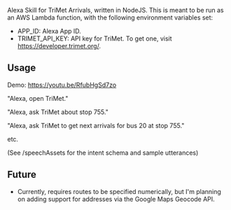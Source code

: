 Alexa Skill for TriMet Arrivals, written in NodeJS. This is meant to be run as an AWS Lambda function, with the following environment variables set:

* APP_ID: Alexa App ID.
* TRIMET_API_KEY: API key for TriMet. To get one, visit https://developer.trimet.org/.

## Usage

Demo: https://youtu.be/RfubHgSd7zo

"Alexa, open TriMet."

"Alexa, ask TriMet about stop 755."

"Alexa, ask TriMet to get next arrivals for bus 20 at stop 755."

etc.

(See /speechAssets for the intent schema and sample utterances)

## Future

* Currently, requires routes to be specified numerically, but I'm planning on adding support for addresses via the Google Maps Geocode API.

